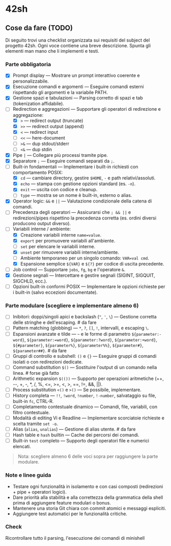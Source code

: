 # 42sh

## Cose da fare (TODO)

Di seguito trovi una checklist organizzata sui requisiti del subject del progetto 42sh. Ogni voce contiene una breve descrizione. Spunta gli elementi man mano che li implementi e testi.

### Parte obbligatoria

- [x] Prompt display — Mostrare un prompt interattivo coerente e personalizzabile.
- [x] Esecuzione comandi e argomenti — Eseguire comandi esterni rispettando gli argomenti e la variabile PATH.
- [x] Gestione spazi e tabulazioni — Parsing corretto di spazi e tab (tokenization affidabile).
- [ ] Redirection e aggregazioni — Supportare gli operatori di redirezione e aggregazione:
  - [x] `>`  — redirect output (truncate)
  - [x] `>>` — redirect output (append)
  - [x] `<`  — redirect input
  - [ ] `<<` — here-document
  - [ ] `>&` — dup stdout/stderr
  - [ ] `<&` — dup stdin
- [x] Pipe `|` — Collegare più processi tramite pipe.
- [x] Separatore `;` — Eseguire comandi separati da `;`.
- [ ] Built-in fondamentali — Implementare i built-in richiesti con comportamento POSIX:
  - [x] `cd` — cambiare directory, gestire `$HOME`, `-` e path relativi/assoluti.
  - [x] `echo` — stampa con gestione opzioni standard (es. `-n`).
  - [x] `exit` — uscita con codice e cleanup.
  - [ ] `type` — mostra se un nome è built-in, esterno o alias.
- [x] Operator logic: `&&` e `||` — Valutazione condizionale della catena di comandi.
- [ ] Precedenza degli operatori — Assicurarsi che `; && ||` e redirezioni/pipes rispettino la precedenza corretta (es. ordini diversi producono output diverso).
- [ ] Variabili interne / ambiente:
  - [x] Creazione variabili interne `name=value`.
  - [x] `export` per promuovere variabili all'ambiente.
  - [ ] `set` per elencare le variabili interne.
  - [x] `unset` per rimuovere variabili interne/ambiente.
  - [ ] Ambiente temporaneo per un singolo comando: `VAR=val cmd`.
  - [x] Espansione semplice `${VAR}` e `${?}` per codice di uscita precedente.
- [ ] Job control — Supportare `jobs`, `fg`, `bg` e l'operatore `&`.
- [x] Gestione segnali — Intercettare e gestire segnali (SIGINT, SIGQUIT, SIGCHLD, ecc.).
- [ ] Opzioni built-in conformi POSIX — Implementare le opzioni richieste per i built-in (salvo eccezioni documentate).

### Parte modulare (scegliere e implementare almeno 6)

- [ ] Inibitori: doppi/singoli apici e backslash (`"`, `'`, `\`) — Gestione corretta delle stringhe e dell'escaping.  # da fare
- [ ] Pattern matching (globbing) — `*`, `?`, `[]`, `!`, intervalli, e escaping `\`.
- [ ] Espansioni avanzate e tilde — `~` e le forme di parametro `${parameter:-word}`, `${parameter:=word}`, `${parameter:?word}`, `${parameter:+word}`, `${#parameter}`, `${parameter%}`, `${parameter%%}`, `${parameter#}`, `${parameter##}`.  # da fare
- [ ] Gruppi di controllo e subshell: `()` e `{}` — Eseguire gruppi di comandi isolati o con redirezioni dedicate.
- [ ] Command substitution `$()` — Sostituire l'output di un comando nella linea.  # forse già fatto
- [ ] Arithmetic expansion `$(())` — Supporto per operazioni aritmetiche (++, --, +, -, *, /, %, <=, >=, <, >, ==, !=, &&, ||).
- [ ] Process substitution `<()` e `>()` — Se possibile, implementare.
- [ ] History completa — `!!`, `!word`, `!number`, `!-number`, salvataggio su file, built-in `fc`, CTRL-R.
- [ ] Completamento contestuale dinamico — Comandi, file, variabili, con filtro contestuale.
- [ ] Modalità di editing Vi e Readline — Implementare scorciatoie richieste e scelta tramite `set -o`.
- [ ] Alias (`alias`, `unalias`) — Gestione di alias utente. # da fare
- [ ] Hash table e `hash` builtin — Cache dei percorsi dei comandi.
- [ ] Built-in `test` completo — Supporto degli operatori file e numerici elencati.

> Nota: scegliere almeno 6 delle voci sopra per raggiungere la parte modulare.

### Note e linee guida
- Testare ogni funzionalità in isolamento e con casi composti (redirezioni + pipe + operatori logici).
- Dare priorità alla stabilità e alla correttezza della grammatica della shell prima di aggiungere feature modulari o bonus.
- Mantenere una storia Git chiara con commit atomici e messaggi espliciti.
- Aggiungere test automatici per le funzionalità critiche.

### Check

Ricontrollare tutto il parsing, l'esecuzione dei comandi di minishell